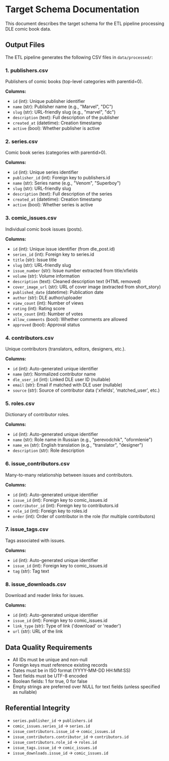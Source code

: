# Target Schema Documentation

This document describes the target schema for the ETL pipeline processing DLE comic book data.

## Output Files

The ETL pipeline generates the following CSV files in `data/processed/`:

### 1. publishers.csv
Publishers of comic books (top-level categories with parentid=0).

**Columns:**
- `id` (int): Unique publisher identifier
- `name` (str): Publisher name (e.g., "Marvel", "DC")
- `slug` (str): URL-friendly slug (e.g., "marvel", "dc")
- `description` (text): Full description of the publisher
- `created_at` (datetime): Creation timestamp
- `active` (bool): Whether publisher is active

### 2. series.csv
Comic book series (categories with parentid>0).

**Columns:**
- `id` (int): Unique series identifier
- `publisher_id` (int): Foreign key to publishers.id
- `name` (str): Series name (e.g., "Venom", "Superboy")
- `slug` (str): URL-friendly slug
- `description` (text): Full description of the series
- `created_at` (datetime): Creation timestamp
- `active` (bool): Whether series is active

### 3. comic_issues.csv
Individual comic book issues (posts).

**Columns:**
- `id` (int): Unique issue identifier (from dle_post.id)
- `series_id` (int): Foreign key to series.id
- `title` (str): Issue title
- `slug` (str): URL-friendly slug
- `issue_number` (str): Issue number extracted from title/xfields
- `volume` (str): Volume information
- `description` (text): Cleaned description text (HTML removed)
- `cover_image_url` (str): URL of cover image (extracted from short_story)
- `published_date` (datetime): Publication date
- `author` (str): DLE author/uploader
- `view_count` (int): Number of views
- `rating` (int): Rating score
- `vote_count` (int): Number of votes
- `allow_comments` (bool): Whether comments are allowed
- `approved` (bool): Approval status

### 4. contributors.csv
Unique contributors (translators, editors, designers, etc.).

**Columns:**
- `id` (int): Auto-generated unique identifier
- `name` (str): Normalized contributor name
- `dle_user_id` (int): Linked DLE user ID (nullable)
- `email` (str): Email if matched with DLE user (nullable)
- `source` (str): Source of contributor data ('xfields', 'matched_user', etc.)

### 5. roles.csv
Dictionary of contributor roles.

**Columns:**
- `id` (int): Auto-generated unique identifier
- `name` (str): Role name in Russian (e.g., "perevodchik", "oformlenie")
- `name_en` (str): English translation (e.g., "translator", "designer")
- `description` (str): Role description

### 6. issue_contributors.csv
Many-to-many relationship between issues and contributors.

**Columns:**
- `id` (int): Auto-generated unique identifier
- `issue_id` (int): Foreign key to comic_issues.id
- `contributor_id` (int): Foreign key to contributors.id
- `role_id` (int): Foreign key to roles.id
- `order` (int): Order of contributor in the role (for multiple contributors)

### 7. issue_tags.csv
Tags associated with issues.

**Columns:**
- `id` (int): Auto-generated unique identifier
- `issue_id` (int): Foreign key to comic_issues.id
- `tag` (str): Tag text

### 8. issue_downloads.csv
Download and reader links for issues.

**Columns:**
- `id` (int): Auto-generated unique identifier
- `issue_id` (int): Foreign key to comic_issues.id
- `link_type` (str): Type of link ('download' or 'reader')
- `url` (str): URL of the link

## Data Quality Requirements

- All IDs must be unique and non-null
- Foreign keys must reference existing records
- Dates must be in ISO format (YYYY-MM-DD HH:MM:SS)
- Text fields must be UTF-8 encoded
- Boolean fields: 1 for true, 0 for false
- Empty strings are preferred over NULL for text fields (unless specified as nullable)

## Referential Integrity

- `series.publisher_id` → `publishers.id`
- `comic_issues.series_id` → `series.id`
- `issue_contributors.issue_id` → `comic_issues.id`
- `issue_contributors.contributor_id` → `contributors.id`
- `issue_contributors.role_id` → `roles.id`
- `issue_tags.issue_id` → `comic_issues.id`
- `issue_downloads.issue_id` → `comic_issues.id`
